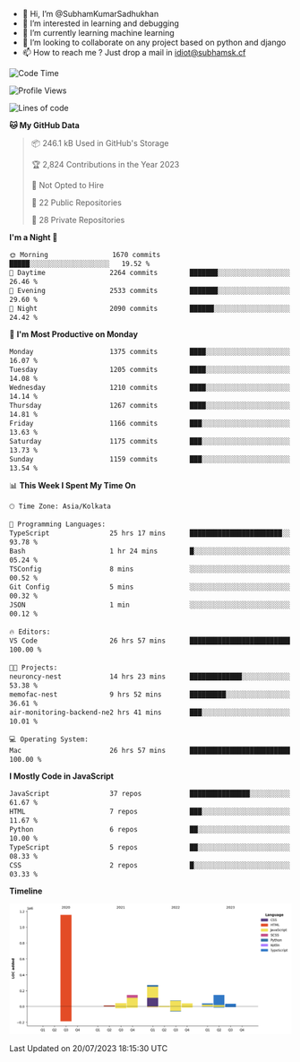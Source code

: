 - 👋 Hi, I’m @SubhamKumarSadhukhan
- 👀 I’m interested in learning and debugging
- 🌱 I’m currently learning machine learning
- 💞️ I’m looking to collaborate on any project based on python and django
- 📫 How to reach me ?
      Just drop a mail in idiot@subhamsk.cf

<!---
SubhamKumarSadhukhan/SubhamKumarSadhukhan is a ✨ special ✨ repository because its `README.md` (this file) appears on your GitHub profile.
You can click the Preview link to take a look at your changes.
--->


<!--START_SECTION:waka-->
![Code Time](http://img.shields.io/badge/Code%20Time-1%2C351%20hrs%2059%20mins-blue)

![Profile Views](http://img.shields.io/badge/Profile%20Views-0-blue)

![Lines of code](https://img.shields.io/badge/From%20Hello%20World%20I%27ve%20Written-2.0%20million%20lines%20of%20code-blue)

**🐱 My GitHub Data** 

> 📦 246.1 kB Used in GitHub's Storage 
 > 
> 🏆 2,824 Contributions in the Year 2023
 > 
> 🚫 Not Opted to Hire
 > 
> 📜 22 Public Repositories 
 > 
> 🔑 28 Private Repositories 
 > 
**I'm a Night 🦉** 

```text
🌞 Morning                1670 commits        █████░░░░░░░░░░░░░░░░░░░░   19.52 % 
🌆 Daytime                2264 commits        ███████░░░░░░░░░░░░░░░░░░   26.46 % 
🌃 Evening                2533 commits        ███████░░░░░░░░░░░░░░░░░░   29.60 % 
🌙 Night                  2090 commits        ██████░░░░░░░░░░░░░░░░░░░   24.42 % 
```
📅 **I'm Most Productive on Monday** 

```text
Monday                   1375 commits        ████░░░░░░░░░░░░░░░░░░░░░   16.07 % 
Tuesday                  1205 commits        ████░░░░░░░░░░░░░░░░░░░░░   14.08 % 
Wednesday                1210 commits        ████░░░░░░░░░░░░░░░░░░░░░   14.14 % 
Thursday                 1267 commits        ████░░░░░░░░░░░░░░░░░░░░░   14.81 % 
Friday                   1166 commits        ███░░░░░░░░░░░░░░░░░░░░░░   13.63 % 
Saturday                 1175 commits        ███░░░░░░░░░░░░░░░░░░░░░░   13.73 % 
Sunday                   1159 commits        ███░░░░░░░░░░░░░░░░░░░░░░   13.54 % 
```


📊 **This Week I Spent My Time On** 

```text
🕑︎ Time Zone: Asia/Kolkata

💬 Programming Languages: 
TypeScript               25 hrs 17 mins      ███████████████████████░░   93.78 % 
Bash                     1 hr 24 mins        █░░░░░░░░░░░░░░░░░░░░░░░░   05.24 % 
TSConfig                 8 mins              ░░░░░░░░░░░░░░░░░░░░░░░░░   00.52 % 
Git Config               5 mins              ░░░░░░░░░░░░░░░░░░░░░░░░░   00.32 % 
JSON                     1 min               ░░░░░░░░░░░░░░░░░░░░░░░░░   00.12 % 

🔥 Editors: 
VS Code                  26 hrs 57 mins      █████████████████████████   100.00 % 

🐱‍💻 Projects: 
neuroncy-nest            14 hrs 23 mins      █████████████░░░░░░░░░░░░   53.38 % 
memofac-nest             9 hrs 52 mins       █████████░░░░░░░░░░░░░░░░   36.61 % 
air-monitoring-backend-ne2 hrs 41 mins       ███░░░░░░░░░░░░░░░░░░░░░░   10.01 % 

💻 Operating System: 
Mac                      26 hrs 57 mins      █████████████████████████   100.00 % 
```

**I Mostly Code in JavaScript** 

```text
JavaScript               37 repos            ███████████████░░░░░░░░░░   61.67 % 
HTML                     7 repos             ███░░░░░░░░░░░░░░░░░░░░░░   11.67 % 
Python                   6 repos             ██░░░░░░░░░░░░░░░░░░░░░░░   10.00 % 
TypeScript               5 repos             ██░░░░░░░░░░░░░░░░░░░░░░░   08.33 % 
CSS                      2 repos             █░░░░░░░░░░░░░░░░░░░░░░░░   03.33 % 
```



**Timeline**

![Lines of Code chart](https://raw.githubusercontent.com/SubhamKumarSadhukhan/SubhamKumarSadhukhan/main/assets/bar_graph.png)


 Last Updated on 20/07/2023 18:15:30 UTC
<!--END_SECTION:waka-->
